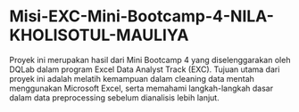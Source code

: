 # Misi-EXC-Mini-Bootcamp-4-NILA-KHOLISOTUL-MAULIYA
Proyek ini merupakan hasil dari Mini Bootcamp 4 yang diselenggarakan oleh DQLab dalam program Excel Data Analyst Track (EXC). Tujuan utama dari proyek ini adalah melatih kemampuan dalam cleaning data mentah menggunakan Microsoft Excel, serta memahami langkah-langkah dasar dalam data preprocessing sebelum dianalisis lebih lanjut.
